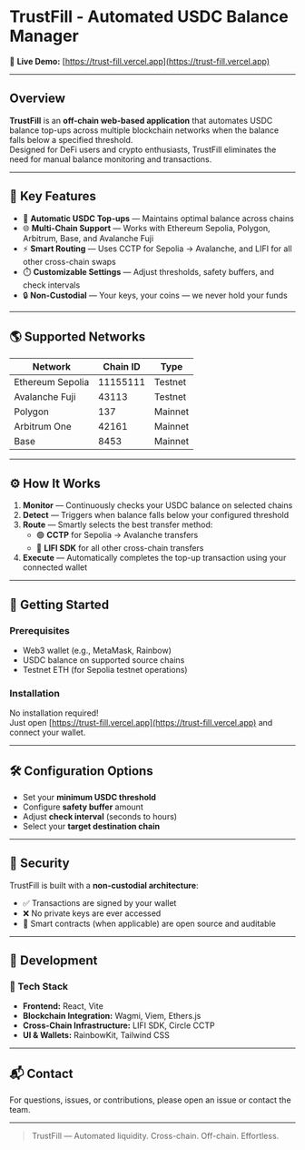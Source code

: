 # TrustFill - Automated USDC Balance Manager

🔗 **Live Demo:** [https://trust-fill.vercel.app](https://trust-fill.vercel.app)

---

## Overview

**TrustFill** is an **off-chain web-based application** that automates USDC balance top-ups across multiple blockchain networks when the balance falls below a specified threshold.  
Designed for DeFi users and crypto enthusiasts, TrustFill eliminates the need for manual balance monitoring and transactions.

---

## 🔑 Key Features

- 🚀 **Automatic USDC Top-ups** — Maintains optimal balance across chains  
- 🌐 **Multi-Chain Support** — Works with Ethereum Sepolia, Polygon, Arbitrum, Base, and Avalanche Fuji  
- ⚡ **Smart Routing** — Uses CCTP for Sepolia → Avalanche, and LIFI for all other cross-chain swaps  
- ⏱️ **Customizable Settings** — Adjust thresholds, safety buffers, and check intervals  
- 🔒 **Non-Custodial** — Your keys, your coins — we never hold your funds

---

## 🌎 Supported Networks

| Network           | Chain ID  | Type     |
|-------------------|-----------|----------|
| Ethereum Sepolia  | 11155111  | Testnet  |
| Avalanche Fuji    | 43113     | Testnet  |
| Polygon           | 137       | Mainnet  |
| Arbitrum One      | 42161     | Mainnet  |
| Base              | 8453      | Mainnet  |

---

## ⚙️ How It Works

1. **Monitor** — Continuously checks your USDC balance on selected chains  
2. **Detect** — Triggers when balance falls below your configured threshold  
3. **Route** — Smartly selects the best transfer method:
   - 🟢 **CCTP** for Sepolia → Avalanche transfers  
   - 🔁 **LIFI SDK** for all other cross-chain transfers  
4. **Execute** — Automatically completes the top-up transaction using your connected wallet

---

## 🚀 Getting Started

### Prerequisites

- Web3 wallet (e.g., MetaMask, Rainbow)
- USDC balance on supported source chains
- Testnet ETH (for Sepolia testnet operations)

### Installation

No installation required!  
Just open [https://trust-fill.vercel.app](https://trust-fill.vercel.app) and connect your wallet.

---

## 🛠️ Configuration Options

- Set your **minimum USDC threshold**  
- Configure **safety buffer** amount  
- Adjust **check interval** (seconds to hours)  
- Select your **target destination chain**

---

## 🔐 Security

TrustFill is built with a **non-custodial architecture**:
- ✅ Transactions are signed by your wallet
- ❌ No private keys are ever accessed
- 🧠 Smart contracts (when applicable) are open source and auditable

---

## 🧪 Development

### 🧰 Tech Stack

- **Frontend:** React, Vite  
- **Blockchain Integration:** Wagmi, Viem, Ethers.js  
- **Cross-Chain Infrastructure:** LIFI SDK, Circle CCTP  
- **UI & Wallets:** RainbowKit, Tailwind CSS

---

## 📬 Contact

For questions, issues, or contributions, please open an issue or contact the team.

---

> TrustFill — Automated liquidity. Cross-chain. Off-chain. Effortless.
